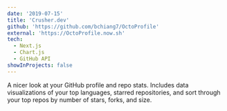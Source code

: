 ```yaml
---
date: '2019-07-15'
title: 'Crusher.dev'
github: 'https://github.com/bchiang7/OctoProfile'
external: 'https://OctoProfile.now.sh'
tech:
  - Next.js
  - Chart.js
  - GitHub API
showInProjects: false
---
```


A nicer look at your GitHub profile and repo stats. Includes data visualizations of your top languages, starred repositories, and sort through your top repos by number of stars, forks, and size.
